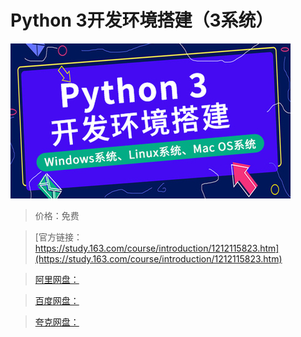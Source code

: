 # Python 3开发环境搭建（3系统）

![img](../../../assets/study163/free/ab9c2468dc8749828ea7f8979451900a.jpg)

> 价格：免费

> [官方链接：https://study.163.com/course/introduction/1212115823.htm](https://study.163.com/course/introduction/1212115823.htm)

> [阿里网盘：]()

> [百度网盘：]()

> [夸克网盘：]()
